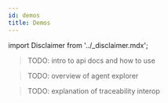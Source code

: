 ```yaml
---
id: demos
title: Demos
---
```


import Disclaimer from '../\_disclaimer.mdx';

<Disclaimer />

> TODO: intro to api docs and how to use

> TODO: overview of agent explorer

> TODO: explanation of traceability interop
